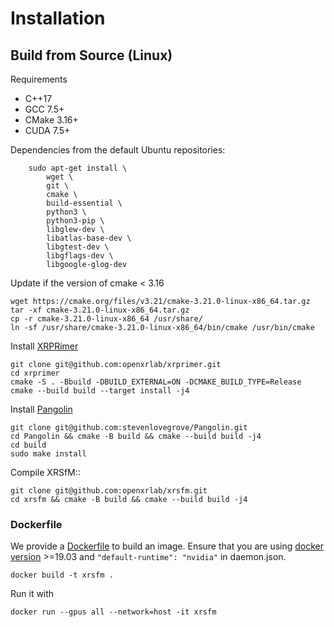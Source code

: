 

# Installation

## Build from Source (Linux)

Requirements
+ C++17
+ GCC 7.5+
+ CMake 3.16+
+ CUDA 7.5+

Dependencies from the default Ubuntu repositories:
```shell
    sudo apt-get install \
        wget \
        git \
        cmake \
        build-essential \
        python3 \
        python3-pip \
        libglew-dev \
        libatlas-base-dev \
        libgtest-dev \
        libgflags-dev \
        libgoogle-glog-dev
```

Update if the version of cmake < 3.16
```shell
wget https://cmake.org/files/v3.21/cmake-3.21.0-linux-x86_64.tar.gz
tar -xf cmake-3.21.0-linux-x86_64.tar.gz
cp -r cmake-3.21.0-linux-x86_64 /usr/share/
ln -sf /usr/share/cmake-3.21.0-linux-x86_64/bin/cmake /usr/bin/cmake
```

Install [XRPRimer](https://github.com/openxrlab/xrprimer)
```shell
git clone git@github.com:openxrlab/xrprimer.git
cd xrprimer
cmake -S . -Bbuild -DBUILD_EXTERNAL=ON -DCMAKE_BUILD_TYPE=Release
cmake --build build --target install -j4
```

Install [Pangolin](git@github.com:stevenlovegrove/Pangolin.git)
```shell
git clone git@github.com:stevenlovegrove/Pangolin.git
cd Pangolin && cmake -B build && cmake --build build -j4
cd build
sudo make install
```

Compile XRSfM::
```shell
git clone git@github.com:openxrlab/xrsfm.git
cd xrsfm && cmake -B build && cmake --build build -j4
```

### Dockerfile

We provide a [Dockerfile](../../Dockerfile) to build an image. Ensure that you are using [docker version](https://docs.docker.com/engine/install/) >=19.03 and `"default-runtime": "nvidia"` in daemon.json.

```shell
docker build -t xrsfm .
```

Run it with

```shell
docker run --gpus all --network=host -it xrsfm
```
